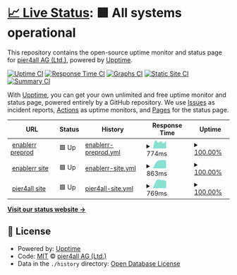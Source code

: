 # [📈 Live Status](https://pier4all.github.io/upptime): <!--live status--> **🟩 All systems operational**

This repository contains the open-source uptime monitor and status page for [pier4all AG (Ltd.)](https://pier4all.github.io/upptime), powered by [Upptime](https://github.com/upptime/upptime).

[![Uptime CI](https://github.com/koj-co/upptime/workflows/Uptime%20CI/badge.svg)](https://github.com/koj-co/upptime/actions?query=workflow%3A%22Uptime+CI%22)
[![Response Time CI](https://github.com/koj-co/upptime/workflows/Response%20Time%20CI/badge.svg)](https://github.com/koj-co/upptime/actions?query=workflow%3A%22Response+Time+CI%22)
[![Graphs CI](https://github.com/koj-co/upptime/workflows/Graphs%20CI/badge.svg)](https://github.com/koj-co/upptime/actions?query=workflow%3A%22Graphs+CI%22)
[![Static Site CI](https://github.com/koj-co/upptime/workflows/Static%20Site%20CI/badge.svg)](https://github.com/koj-co/upptime/actions?query=workflow%3A%22Static+Site+CI%22)
[![Summary CI](https://github.com/koj-co/upptime/workflows/Summary%20CI/badge.svg)](https://github.com/koj-co/upptime/actions?query=workflow%3A%22Summary+CI%22)

With [Upptime](https://upptime.js.org), you can get your own unlimited and free uptime monitor and status page, powered entirely by a GitHub repository. We use [Issues](https://github.com/pier4all/upptime/issues) as incident reports, [Actions](https://github.com/pier4all/upptime/actions) as uptime monitors, and [Pages](https://pier4all.github.io/upptime) for the status page.

<!--start: status pages-->
<!-- This summary is generated by Upptime (https://github.com/upptime/upptime) -->
<!-- Do not edit this manually, your changes will be overwritten -->
<!-- prettier-ignore -->
| URL | Status | History | Response Time | Uptime |
| --- | ------ | ------- | ------------- | ------ |
| <img alt="" src="https://favicons.githubusercontent.com/preprod.enablerr.dev" height="13"> [enablerr preprod](https://preprod.enablerr.dev/login) | 🟩 Up | [enablerr-preprod.yml](https://github.com/pier4all/upptime/commits/master/history/enablerr-preprod.yml) | <details><summary><img alt="Response time graph" src="./graphs/enablerr-preprod/response-time-week.png" height="20"> 774ms</summary><br><a href="https://pier4all.github.io/upptime/history/enablerr-preprod"><img alt="Response time 774" src="https://img.shields.io/endpoint?url=https%3A%2F%2Fraw.githubusercontent.com%2Fpier4all%2Fupptime%2Fmaster%2Fapi%2Fenablerr-preprod%2Fresponse-time.json"></a><br><a href="https://pier4all.github.io/upptime/history/enablerr-preprod"><img alt="24-hour response time 776" src="https://img.shields.io/endpoint?url=https%3A%2F%2Fraw.githubusercontent.com%2Fpier4all%2Fupptime%2Fmaster%2Fapi%2Fenablerr-preprod%2Fresponse-time-day.json"></a><br><a href="https://pier4all.github.io/upptime/history/enablerr-preprod"><img alt="7-day response time 774" src="https://img.shields.io/endpoint?url=https%3A%2F%2Fraw.githubusercontent.com%2Fpier4all%2Fupptime%2Fmaster%2Fapi%2Fenablerr-preprod%2Fresponse-time-week.json"></a><br><a href="https://pier4all.github.io/upptime/history/enablerr-preprod"><img alt="30-day response time 774" src="https://img.shields.io/endpoint?url=https%3A%2F%2Fraw.githubusercontent.com%2Fpier4all%2Fupptime%2Fmaster%2Fapi%2Fenablerr-preprod%2Fresponse-time-month.json"></a><br><a href="https://pier4all.github.io/upptime/history/enablerr-preprod"><img alt="1-year response time 774" src="https://img.shields.io/endpoint?url=https%3A%2F%2Fraw.githubusercontent.com%2Fpier4all%2Fupptime%2Fmaster%2Fapi%2Fenablerr-preprod%2Fresponse-time-year.json"></a></details> | <details><summary><a href="https://pier4all.github.io/upptime/history/enablerr-preprod">100.00%</a></summary><a href="https://pier4all.github.io/upptime/history/enablerr-preprod"><img alt="All-time uptime 100.00%" src="https://img.shields.io/endpoint?url=https%3A%2F%2Fraw.githubusercontent.com%2Fpier4all%2Fupptime%2Fmaster%2Fapi%2Fenablerr-preprod%2Fuptime.json"></a><br><a href="https://pier4all.github.io/upptime/history/enablerr-preprod"><img alt="24-hour uptime 100.00%" src="https://img.shields.io/endpoint?url=https%3A%2F%2Fraw.githubusercontent.com%2Fpier4all%2Fupptime%2Fmaster%2Fapi%2Fenablerr-preprod%2Fuptime-day.json"></a><br><a href="https://pier4all.github.io/upptime/history/enablerr-preprod"><img alt="7-day uptime 100.00%" src="https://img.shields.io/endpoint?url=https%3A%2F%2Fraw.githubusercontent.com%2Fpier4all%2Fupptime%2Fmaster%2Fapi%2Fenablerr-preprod%2Fuptime-week.json"></a><br><a href="https://pier4all.github.io/upptime/history/enablerr-preprod"><img alt="30-day uptime 100.00%" src="https://img.shields.io/endpoint?url=https%3A%2F%2Fraw.githubusercontent.com%2Fpier4all%2Fupptime%2Fmaster%2Fapi%2Fenablerr-preprod%2Fuptime-month.json"></a><br><a href="https://pier4all.github.io/upptime/history/enablerr-preprod"><img alt="1-year uptime 100.00%" src="https://img.shields.io/endpoint?url=https%3A%2F%2Fraw.githubusercontent.com%2Fpier4all%2Fupptime%2Fmaster%2Fapi%2Fenablerr-preprod%2Fuptime-year.json"></a></details>
| <img alt="" src="https://favicons.githubusercontent.com/www.enablerr.ch" height="13"> [enablerr site](https://www.enablerr.ch) | 🟩 Up | [enablerr-site.yml](https://github.com/pier4all/upptime/commits/master/history/enablerr-site.yml) | <details><summary><img alt="Response time graph" src="./graphs/enablerr-site/response-time-week.png" height="20"> 863ms</summary><br><a href="https://pier4all.github.io/upptime/history/enablerr-site"><img alt="Response time 863" src="https://img.shields.io/endpoint?url=https%3A%2F%2Fraw.githubusercontent.com%2Fpier4all%2Fupptime%2Fmaster%2Fapi%2Fenablerr-site%2Fresponse-time.json"></a><br><a href="https://pier4all.github.io/upptime/history/enablerr-site"><img alt="24-hour response time 863" src="https://img.shields.io/endpoint?url=https%3A%2F%2Fraw.githubusercontent.com%2Fpier4all%2Fupptime%2Fmaster%2Fapi%2Fenablerr-site%2Fresponse-time-day.json"></a><br><a href="https://pier4all.github.io/upptime/history/enablerr-site"><img alt="7-day response time 863" src="https://img.shields.io/endpoint?url=https%3A%2F%2Fraw.githubusercontent.com%2Fpier4all%2Fupptime%2Fmaster%2Fapi%2Fenablerr-site%2Fresponse-time-week.json"></a><br><a href="https://pier4all.github.io/upptime/history/enablerr-site"><img alt="30-day response time 863" src="https://img.shields.io/endpoint?url=https%3A%2F%2Fraw.githubusercontent.com%2Fpier4all%2Fupptime%2Fmaster%2Fapi%2Fenablerr-site%2Fresponse-time-month.json"></a><br><a href="https://pier4all.github.io/upptime/history/enablerr-site"><img alt="1-year response time 863" src="https://img.shields.io/endpoint?url=https%3A%2F%2Fraw.githubusercontent.com%2Fpier4all%2Fupptime%2Fmaster%2Fapi%2Fenablerr-site%2Fresponse-time-year.json"></a></details> | <details><summary><a href="https://pier4all.github.io/upptime/history/enablerr-site">100.00%</a></summary><a href="https://pier4all.github.io/upptime/history/enablerr-site"><img alt="All-time uptime 100.00%" src="https://img.shields.io/endpoint?url=https%3A%2F%2Fraw.githubusercontent.com%2Fpier4all%2Fupptime%2Fmaster%2Fapi%2Fenablerr-site%2Fuptime.json"></a><br><a href="https://pier4all.github.io/upptime/history/enablerr-site"><img alt="24-hour uptime 100.00%" src="https://img.shields.io/endpoint?url=https%3A%2F%2Fraw.githubusercontent.com%2Fpier4all%2Fupptime%2Fmaster%2Fapi%2Fenablerr-site%2Fuptime-day.json"></a><br><a href="https://pier4all.github.io/upptime/history/enablerr-site"><img alt="7-day uptime 100.00%" src="https://img.shields.io/endpoint?url=https%3A%2F%2Fraw.githubusercontent.com%2Fpier4all%2Fupptime%2Fmaster%2Fapi%2Fenablerr-site%2Fuptime-week.json"></a><br><a href="https://pier4all.github.io/upptime/history/enablerr-site"><img alt="30-day uptime 100.00%" src="https://img.shields.io/endpoint?url=https%3A%2F%2Fraw.githubusercontent.com%2Fpier4all%2Fupptime%2Fmaster%2Fapi%2Fenablerr-site%2Fuptime-month.json"></a><br><a href="https://pier4all.github.io/upptime/history/enablerr-site"><img alt="1-year uptime 100.00%" src="https://img.shields.io/endpoint?url=https%3A%2F%2Fraw.githubusercontent.com%2Fpier4all%2Fupptime%2Fmaster%2Fapi%2Fenablerr-site%2Fuptime-year.json"></a></details>
| <img alt="" src="https://favicons.githubusercontent.com/www.pier4all.ch" height="13"> [pier4all site](https://www.pier4all.ch) | 🟩 Up | [pier4all-site.yml](https://github.com/pier4all/upptime/commits/master/history/pier4all-site.yml) | <details><summary><img alt="Response time graph" src="./graphs/pier4all-site/response-time-week.png" height="20"> 769ms</summary><br><a href="https://pier4all.github.io/upptime/history/pier4all-site"><img alt="Response time 769" src="https://img.shields.io/endpoint?url=https%3A%2F%2Fraw.githubusercontent.com%2Fpier4all%2Fupptime%2Fmaster%2Fapi%2Fpier4all-site%2Fresponse-time.json"></a><br><a href="https://pier4all.github.io/upptime/history/pier4all-site"><img alt="24-hour response time 769" src="https://img.shields.io/endpoint?url=https%3A%2F%2Fraw.githubusercontent.com%2Fpier4all%2Fupptime%2Fmaster%2Fapi%2Fpier4all-site%2Fresponse-time-day.json"></a><br><a href="https://pier4all.github.io/upptime/history/pier4all-site"><img alt="7-day response time 769" src="https://img.shields.io/endpoint?url=https%3A%2F%2Fraw.githubusercontent.com%2Fpier4all%2Fupptime%2Fmaster%2Fapi%2Fpier4all-site%2Fresponse-time-week.json"></a><br><a href="https://pier4all.github.io/upptime/history/pier4all-site"><img alt="30-day response time 769" src="https://img.shields.io/endpoint?url=https%3A%2F%2Fraw.githubusercontent.com%2Fpier4all%2Fupptime%2Fmaster%2Fapi%2Fpier4all-site%2Fresponse-time-month.json"></a><br><a href="https://pier4all.github.io/upptime/history/pier4all-site"><img alt="1-year response time 769" src="https://img.shields.io/endpoint?url=https%3A%2F%2Fraw.githubusercontent.com%2Fpier4all%2Fupptime%2Fmaster%2Fapi%2Fpier4all-site%2Fresponse-time-year.json"></a></details> | <details><summary><a href="https://pier4all.github.io/upptime/history/pier4all-site">100.00%</a></summary><a href="https://pier4all.github.io/upptime/history/pier4all-site"><img alt="All-time uptime 100.00%" src="https://img.shields.io/endpoint?url=https%3A%2F%2Fraw.githubusercontent.com%2Fpier4all%2Fupptime%2Fmaster%2Fapi%2Fpier4all-site%2Fuptime.json"></a><br><a href="https://pier4all.github.io/upptime/history/pier4all-site"><img alt="24-hour uptime 100.00%" src="https://img.shields.io/endpoint?url=https%3A%2F%2Fraw.githubusercontent.com%2Fpier4all%2Fupptime%2Fmaster%2Fapi%2Fpier4all-site%2Fuptime-day.json"></a><br><a href="https://pier4all.github.io/upptime/history/pier4all-site"><img alt="7-day uptime 100.00%" src="https://img.shields.io/endpoint?url=https%3A%2F%2Fraw.githubusercontent.com%2Fpier4all%2Fupptime%2Fmaster%2Fapi%2Fpier4all-site%2Fuptime-week.json"></a><br><a href="https://pier4all.github.io/upptime/history/pier4all-site"><img alt="30-day uptime 100.00%" src="https://img.shields.io/endpoint?url=https%3A%2F%2Fraw.githubusercontent.com%2Fpier4all%2Fupptime%2Fmaster%2Fapi%2Fpier4all-site%2Fuptime-month.json"></a><br><a href="https://pier4all.github.io/upptime/history/pier4all-site"><img alt="1-year uptime 100.00%" src="https://img.shields.io/endpoint?url=https%3A%2F%2Fraw.githubusercontent.com%2Fpier4all%2Fupptime%2Fmaster%2Fapi%2Fpier4all-site%2Fuptime-year.json"></a></details>

<!--end: status pages-->

[**Visit our status website →**](https://pier4all.github.io/upptime)

## 📄 License

- Powered by: [Upptime](https://github.com/upptime/upptime)
- Code: [MIT](./LICENSE) © [pier4all AG (Ltd.)](https://pier4all.github.io/upptime)
- Data in the `./history` directory: [Open Database License](https://opendatacommons.org/licenses/odbl/1-0/)
